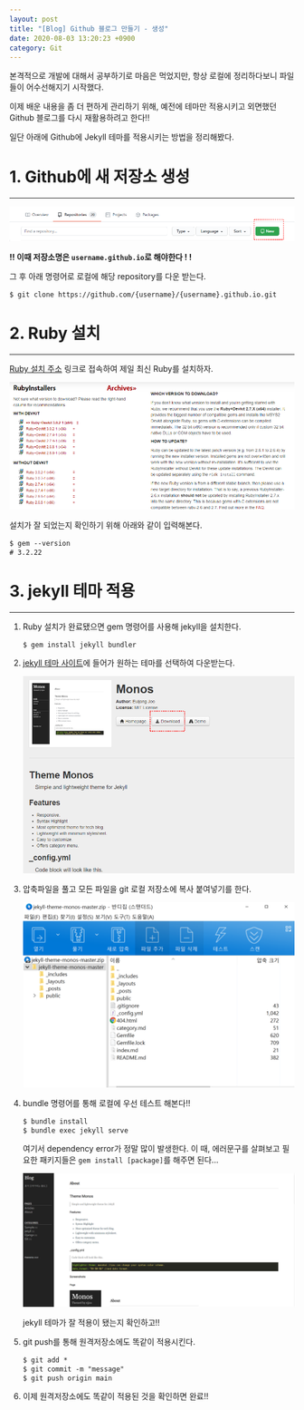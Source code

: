 ```yaml
---
layout: post
title: "[Blog] Github 블로그 만들기 - 생성"
date: 2020-08-03 13:20:23 +0900
category: Git
---
```



본격적으로 개발에 대해서 공부하기로 마음은 먹었지만, 항상 로컬에 정리하다보니 파일들이 어수선해지기 시작했다.

이제 배운 내용을 좀 더 편하게 관리하기 위해, 예전에 테마만 적용시키고 외면했던 Github 블로그를 다시 재활용하려고 한다!!

일단 아래에 Github에 Jekyll 테마를 적용시키는 방법을 정리해봤다.



# 1. Github에 새 저장소 생성

---



![alt text](/public/img/gitblog/gitblog_1.png)

__!! 이때 저장소명은 `username.github.io`로 해야한다 ! !__



그 후 아래 명령어로 로컬에 해당 repository를 다운 받는다.

```shell
$ git clone https://github.com/{username}/{username}.github.io.git
```



# 2. Ruby 설치

---



[Ruby 설치 주소](https://rubyinstaller.org/downloads/) 링크로 접속하여 제일 최신 Ruby를 설치하자.

![alt text](/public/img/gitblog/gitblog_2.png)

설치가 잘 되었는지 확인하기 위해 아래와 같이 입력해본다.

```shell
$ gem --version
# 3.2.22
```





# 3. jekyll 테마 적용

---

1. Ruby 설치가 완료됐으면 gem 명령어를 사용해 jekyll을 설치한다.

   ```
   $ gem install jekyll bundler
   ```

2. [jekyll 테마 사이트](http://jekyllthemes.org/)에 들어가 원하는 테마를 선택하여 다운받는다.

   ![alt text](/public/img/gitblog/gitblog_3.png)

3. 압축파일을 풀고 모든 파일을 git 로컬 저장소에 복사 붙여넣기를 한다.

   ![alt text](/public/img/gitblog/gitblog_4.png)

4. bundle 명령어를 통해 로컬에 우선 테스트 해본다!!

   ```shell
   $ bundle install
   $ bundle exec jekyll serve
   ```

   여기서 dependency error가 정말 많이 발생한다. 이 때, 에러문구를 살펴보고 필요한 패키지들은 `gem install [package]`를 해주면 된다...

   ![alt text](/public/img/gitblog/gitblog_5.png)

   jekyll 테마가 잘 적용이 됐는지 확인하고!!

5. git push를 통해 원격저장소에도 똑같이 적용시킨다.

   ```shell
   $ git add *
   $ git commit -m "message"
   $ git push origin main
   ```

6. 이제 원격저장소에도 똑같이 적용된 것을 확인하면 완료!!

